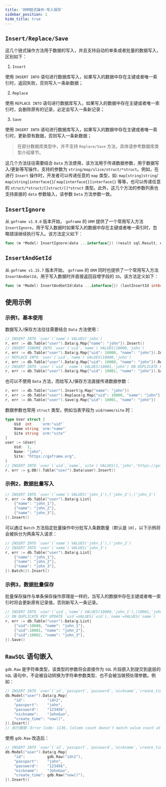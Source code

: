 ```yaml
---
title: 'ORM链式操作-写入保存'
sidebar_position: 1
hide_title: true
---
```


## `Insert/Replace/Save`

这几个链式操作方法用于数据的写入，并且支持自动的单条或者批量的数据写入，区别如下：

1. `Insert`

使用 `INSERT INTO` 语句进行数据库写入，如果写入的数据中存在主键或者唯一索引时，返回失败，否则写入一条新数据；

2. `Replace`

使用 `REPLACE INTO` 语句进行数据库写入，如果写入的数据中存在主键或者唯一索引时，会删除原有的记录，必定会写入一条新记录；

3. `Save`

使用 `INSERT INTO` 语句进行数据库写入，如果写入的数据中存在主键或者唯一索引时，更新原有数据，否则写入一条新数据；


> 在部分数据库类型中，并不支持 `Replace/Save` 方法，具体请参考数据库类型介绍章节。

这几个方法往往需要结合 `Data` 方法使用，该方法用于传递数据参数，用于数据写入/更新等写操作，支持的参数为 `string/map/slice/struct/*struct`。例如，在进行 `Insert` 操作时，开发者可以传递任意的 `map` 类型，如: `map[string]string`/ `map[string]interface{}`/ `map[interface{}]interface{}` 等等，也可以传递任意的 `struct/*struct/[]struct/[]*struct` 类型。此外，这几个方法的参数列表也支持直接的 `data` 参数输入，该参数 `Data` 方法参数一致。

## `InsertIgnore`

从 `goframe v1.9.0` 版本开始， `goframe` 的 `ORM` 提供了一个常用写入方法 `InsertIgnore`，用于写入数据时如果写入的数据中存在主键或者唯一索引时，忽略错误继续执行写入。该方法定义如下：

```go
func (m *Model) InsertIgnore(data ...interface{}) (result sql.Result, err error)
```

## `InsertAndGetId`

从 `goframe v1.15.7` 版本开始， `goframe` 的 `ORM` 同时也提供了一个常用写入方法 `InsertAndGetId`，用于写入数据时并直接返回自增字段的 `ID`。该方法定义如下：

```go
func (m *Model) InsertAndGetId(data ...interface{}) (lastInsertId int64, err error)
```

## 使用示例

### 示例1，基本使用

数据写入/保存方法往往需要结合 `Data` 方法使用：

```go
// INSERT INTO `user`(`name`) VALUES('john')
r, err := db.Table("user").Data(g.Map{"name": "john"}).Insert()
// INSERT IGNORE INTO `user`(`uid`,`name`) VALUES(10000,'john')
r, err := db.Table("user").Data(g.Map{"uid": 10000, "name": "john"}).InsertIgnore()
// REPLACE INTO `user`(`uid`,`name`) VALUES(10000,'john')
r, err := db.Table("user").Data(g.Map{"uid": 10000, "name": "john"}).Replace()
// INSERT INTO `user`(`uid`,`name`) VALUES(10001,'john') ON DUPLICATE KEY UPDATE `uid`=VALUES(`uid`),`name`=VALUES(`name`)
r, err := db.Table("user").Data(g.Map{"uid": 10001, "name": "john"}).Save()

```

也可以不使用 `Data` 方法，而给写入/保存方法直接传递数据参数：

```go
r, err := db.Table("user").Insert(g.Map{"name": "john"})
r, err := db.Table("user").Replace(g.Map{"uid": 10000, "name": "john"})
r, err := db.Table("user").Save(g.Map{"uid": 10001, "name": "john"})

```

数据参数也常用 `struct` 类型，例如当表字段为 `uid/name/site` 时：

```go
type User struct {
    Uid  int    `orm:"uid"`
    Name string `orm:"name"`
    Site string `orm:"site"`
}
user := &User{
    Uid:  1,
    Name: "john",
    Site: "https://goframe.org",
}
// INSERT INTO `user`(`uid`,`name`,`site`) VALUES(1,'john','https://goframe.org')
r, err := g.DB().Table("user").Data(user).Insert()

```

### 示例2，数据批量写入

```go
// INSERT INTO `user`(`name`) VALUES('john_1'),('john_2'),('john_3')
r, err := db.Table("user").Data(g.List{
    {"name": "john_1"},
    {"name": "john_2"},
    {"name": "john_3"},
}).Insert()

```

可以通过 `Batch` 方法指定批量操作中分批写入条数数量（默认是 `10`），以下示例将会被拆分为两条写入请求：

```go
// INSERT INTO `user`(`name`) VALUES('john_1'),('john_2')
// INSERT INTO `user`(`name`) VALUES('john_3')
r, err := db.Table("user").Data(g.List{
    {"name": "john_1"},
    {"name": "john_2"},
    {"name": "john_3"},
}).Batch(2).Insert()

```

### 示例3，数据批量保存

批量保存操作与单条保存操作原理是一样的，当写入的数据中存在主键或者唯一索引时将会更新原有记录值，否则新写入一条记录。

```go
// INSERT INTO `user`(`uid`,`name`) VALUES(10000,'john_1'),(10001,'john_2'),(10002,'john_3')
// ON DUPLICATE KEY UPDATE `uid`=VALUES(`uid`),`name`=VALUES(`name`)
r, err := db.Table("user").Data(g.List{
    {"uid":10000, "name": "john_1"},
    {"uid":10001, "name": "john_2"},
    {"uid":10002, "name": "john_3"},
}).Save()

```

## `RawSQL` 语句嵌入

`gdb.Raw` 是字符串类型，该类型的参数将会直接作为 `SQL` 片段嵌入到提交到底层的 `SQL` 语句中，不会被自动转换为字符串参数类型、也不会被当做预处理参数。例如：

```go
// INSERT INTO `user`(`id`,`passport`,`password`,`nickname`,`create_time`) VALUES('id+2','john','123456','now()')
db.Model("user").Data(g.Map{
    "id":          "id+2",
    "passport":    "john",
    "password":    "123456",
    "nickname":    "JohnGuo",
    "create_time": "now()",
}).Insert()
// 执行报错：Error Code: 1136. Column count doesn't match value count at row 1
```

使用 `gdb.Raw` 改造后：

```go
// INSERT INTO `user`(`id`,`passport`,`password`,`nickname`,`create_time`) VALUES(id+2,'john','123456',now())
db.Model("user").Data(g.Map{
    "id":          gdb.Raw("id+2"),
    "passport":    "john",
    "password":    "123456",
    "nickname":    "JohnGuo",
    "create_time": gdb.Raw("now()"),
}).Insert()
```